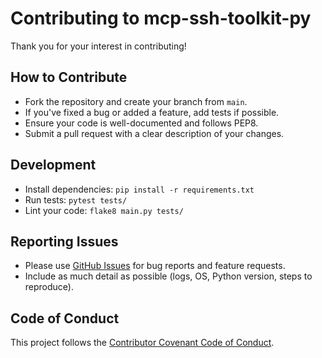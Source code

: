 # Contributing to mcp-ssh-toolkit-py

Thank you for your interest in contributing!

## How to Contribute

- Fork the repository and create your branch from `main`.
- If you've fixed a bug or added a feature, add tests if possible.
- Ensure your code is well-documented and follows PEP8.
- Submit a pull request with a clear description of your changes.

## Development

- Install dependencies: `pip install -r requirements.txt`
- Run tests: `pytest tests/`
- Lint your code: `flake8 main.py tests/`

## Reporting Issues

- Please use [GitHub Issues](https://github.com/yourusername/mcp-ssh-toolkit-py/issues) for bug reports and feature requests.
- Include as much detail as possible (logs, OS, Python version, steps to reproduce).

## Code of Conduct

This project follows the [Contributor Covenant Code of Conduct](CODE_OF_CONDUCT.md).
